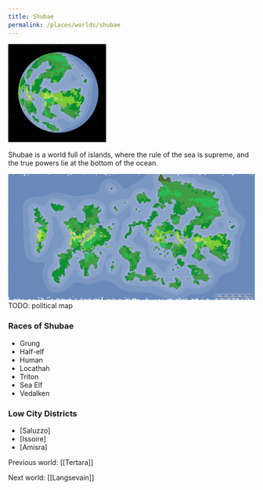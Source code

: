 ```yaml
---
title: Shubae
permalink: /places/worlds/shubae
---
```

![Shubae from Orbit](../../assets/img/shubae-orbit.gif)

Shubae is a world full of islands, where the rule of the sea is supreme, and the true powers lie at the bottom of the ocean.

![Shubae Biomes](../../assets/img/shubae-biomes.png)
TODO: political map

### Races of Shubae
- Grung
- Half-elf
- Human
- Locathah
- Triton
- Sea Elf
- Vedalken

### Low City Districts
- [Saluzzo]
- [Issoire]
- [Amisra]

Previous world: [[Tertara]]

Next world: [[Langsevain]]